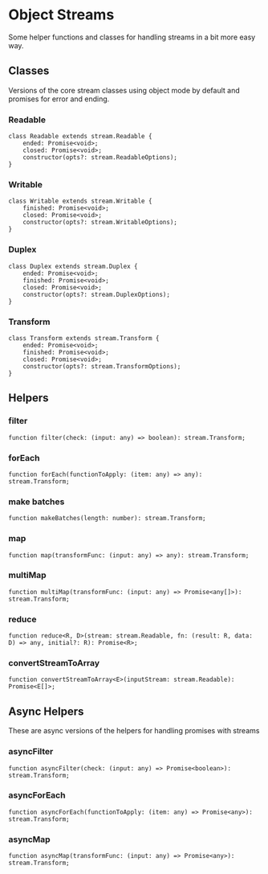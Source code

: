 # Object Streams

Some helper functions and classes for handling streams in a bit more easy way.

## Classes
Versions of the core stream classes using object mode by default and promises for error and ending.
### Readable
```
class Readable extends stream.Readable {
    ended: Promise<void>;
    closed: Promise<void>;
    constructor(opts?: stream.ReadableOptions);
}
```
### Writable
```
class Writable extends stream.Writable {
    finished: Promise<void>;
    closed: Promise<void>;
    constructor(opts?: stream.WritableOptions);
}
```
### Duplex
```
class Duplex extends stream.Duplex {
    ended: Promise<void>;
    finished: Promise<void>;
    closed: Promise<void>;
    constructor(opts?: stream.DuplexOptions);
}
```
### Transform
```
class Transform extends stream.Transform {
    ended: Promise<void>;
    finished: Promise<void>;
    closed: Promise<void>;
    constructor(opts?: stream.TransformOptions);
}

```

## Helpers

### filter
```
function filter(check: (input: any) => boolean): stream.Transform;
```
### forEach
```
function forEach(functionToApply: (item: any) => any): stream.Transform;
```
### make batches
```
function makeBatches(length: number): stream.Transform;
```
### map
```
function map(transformFunc: (input: any) => any): stream.Transform;
```
### multiMap
```
function multiMap(transformFunc: (input: any) => Promise<any[]>): stream.Transform;
```
### reduce
```
function reduce<R, D>(stream: stream.Readable, fn: (result: R, data: D) => any, initial?: R): Promise<R>;
```
### convertStreamToArray
```
function convertStreamToArray<E>(inputStream: stream.Readable): Promise<E[]>;
```

## Async Helpers
These are async versions of the helpers for handling promises with streams
### asyncFilter
```
function asyncFilter(check: (input: any) => Promise<boolean>): stream.Transform;
``` 
### asyncForEach
```
function asyncForEach(functionToApply: (item: any) => Promise<any>): stream.Transform;
```  
### asyncMap 
```
function asyncMap(transformFunc: (input: any) => Promise<any>): stream.Transform;
``` 